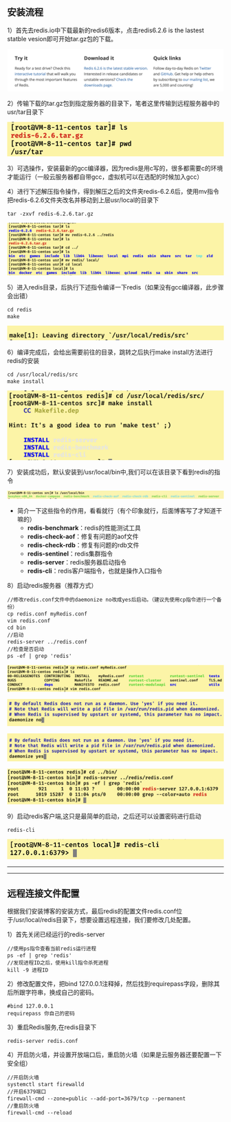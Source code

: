 ## 安装流程

1）首先去redis.io中下载最新的redis6版本，点击redis6.2.6 is the lastest statble vesion即可开始tar.gz包的下载。

![img](../图片/redis安装01.png)

2）传输下载的tar.gz包到指定服务器的目录下，笔者这里传输到远程服务器中的usr/tar目录下

![img](../图片/redis安装02.png)

3）可选操作，安装最新的gcc编译器，因为redis是用c写的，很多都需要c的环境才能运行（一般云服务器都自带gcc，虚拟机可以在选配的时候加入gcc）

4）进行下述解压指令操作，得到解压之后的文件夹redis-6.2.6后，使用mv指令把redis-6.2.6文件夹改名并移动到上层usr/local的目录下

```
tar -zxvf redis-6.2.6.tar.gz
```

![img](../图片/redis安装03.png)

5）进入redis目录，后执行下述指令编译一下redis（如果没有gcc编译器，此步骤会出错）

```
cd redis
make
```

![img](../图片/redis安装04.png)

6）编译完成后，会给出需要前往的目录，跳转之后执行make install方法进行redis的安装

```
cd /usr/local/redis/src
make install
```

![img](../图片/redis安装05.png)

7）安装成功后，默认安装到/usr/local/bin中,我们可以在该目录下看到redis的指令

![img](../图片/redis安装06.png)

- 简介一下这些指令的作用，看看就行（有个印象就行，后面博客写了才知道干嘛的）
  - **redis-benchmark**：redis的性能测试工具
  - **redis-check-aof**：修复有问题的aof文件
  - **redis-check-rdb**：修复有问题的rdb文件
  - **redis-sentinel**：redis集群指令
  - **redis-server**：redis服务器启动指令
  - **redis-cli**：redis客户端指令，也就是操作入口指令

8）启动redis服务器（推荐方式）

```
//修改redis.conf文件中的daemonize no改成yes后启动。（建议先使用cp指令进行一个备份）
cp redis.conf myRedis.conf
vim redis.conf
cd bin
//启动
redis-server ../redis.conf
//检查是否启动
ps -ef | grep 'redis'
```

![img](../图片/redis安装07.png)

![img](../图片/redis安装08.png)

![img](../图片/redis安装09.png)

![img](../图片/redis安装10.png)

9）启动redis客户端,这只是最简单的启动，之后还可以设置密码进行启动

```
redis-cli
```

![img](../图片/redis安装11.png)

------

------

## 远程连接文件配置

根据我们安装博客的安装方式，最后redis的配置文件redis.conf位于/usr/local/redis目录下，想要设置远程连接，我们要修改几处配置。

1）首先关闭已经运行的redis-server

```
//使用ps指令查看当前redis运行进程
ps -ef | grep 'redis'
//发现进程ID之后，使用kill指令杀死进程
kill -9 进程ID
```



2）修改配置文件，把bind 127.0.0.1注释掉，然后找到requirepass字段，删除其后所跟字符串，换成自己的密码。

```
#bind 127.0.0.1
requirepass 你自己的密码
```

3）重启Redis服务,在redis目录下

```
redis-server redis.conf
```

4）开启防火墙，并设置开放端口后，重启防火墙（如果是云服务器还要配置一下安全组）

```
//开启防火墙
systemctl start firewalld
//开启6379端口
firewall-cmd --zone=public --add-port=3679/tcp --permanent
//重启防火墙
firewall-cmd --reload
```